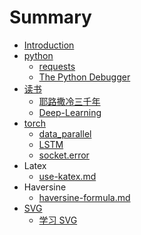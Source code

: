 # Summary

* [Introduction](README.md)
* [python](python.md)
  * [requests](posts/python/requests.md)
  * [The Python Debugger](posts/python/pdb.md)
* [读书](du-shu.md)
  * [耶路撒冷三千年](posts/reading/israel/耶路撒冷三千年.md)
  * [Deep-Learning](posts/reading/deep-learning/deep-learning.md)
* [torch](torch.md)
  * [data\_parallel](posts/torch/data_parallel.md)
  * [LSTM](posts/torch/LSTM.md)
  * [socket.error](posts/torch/shared-memory.md)
* Latex
  * [use-katex.md](posts/latex/mathematical-formula.md)
* Haversine
  * [haversine-formula.md](posts/haversine/haversine-formula.md)
* [SVG](svg.md)
  * [学习 SVG](posts/svg/svg.md)

